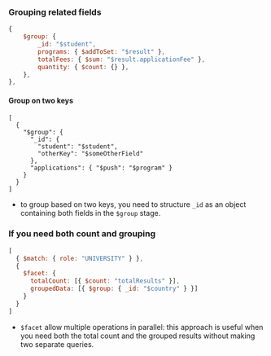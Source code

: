 ### Grouping related fields
```js
{
	$group: {
		_id: "$student",
		programs: { $addToSet: "$result" },
		totalFees: { $sum: "$result.applicationFee" },
		quantity: { $count: {} },
	},
},
```

#### Group on two keys
```shell
[
  {
    "$group": {
      "_id": {
        "student": "$student",
        "otherKey": "$someOtherField"
      },
      "applications": { "$push": "$program" }
    }
  }
]

```
- to group based on two keys, you need to structure `_id` as an object containing both fields in the `$group` stage.

### If you need both count and grouping
```js
[
  { $match: { role: "UNIVERSITY" } },
  {
    $facet: {
      totalCount: [{ $count: "totalResults" }],
      groupedData: [{ $group: { _id: "$country" } }]
    }
  }
]

```
- `$facet` allow multiple operations in parallel:
this approach is useful when you need both the total count and the grouped results without making two separate queries.